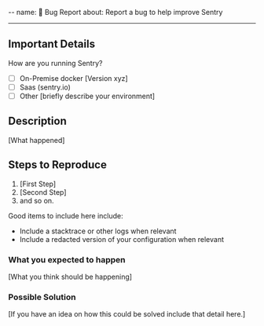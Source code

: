 --
name: 🐞 Bug Report
about: Report a bug to help improve Sentry

---

<!--

Do you want to ask a question? Are you looking for support? The Sentry message
board is the best place for getting support: https://forum.sentry.io
-->

## Important Details

How are you running Sentry?

* [ ] On-Premise docker [Version xyz]
* [ ] Saas (sentry.io)
* [ ] Other [briefly describe your environment]

## Description

[What happened]

## Steps to Reproduce

1. [First Step]
2. [Second Step]
3. and so on.

Good items to include here include:

- Include a stacktrace or other logs when relevant
- Include a redacted version of your configuration when relevant

### What you expected to happen

[What you think should be happening]

### Possible Solution

[If you have an idea on how this could be solved include that detail here.]
